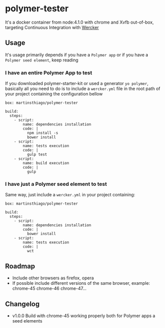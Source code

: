 # polymer-tester
It's a docker container from node:4.1.0 with chrome and Xvfb out-of-box, targeting Continuous Integration with [Wercker](http://wercker.com/)

## Usage
It's usage primarily depends if you have a `Polymer app` or if you have a `Polymer seed element`, keep reading

### I have an entire Polymer App to test
If you downloaded polymer-starter-kit or used a generator `yo polymer`, basically all you need to do is to include a `wercker.yml` file in the root path of your project containing the configuration bellow

```lang
box: martinsthiago/polymer-tester

build:
  steps:
    - script:
        name: dependencies installation
        code: |
          npm install -s
          bower install
    - script:
        name: tests execution
        code: |
          gulp test
    - script:
        name: build execution
        code: |
          gulp
```

### I have just a Polymer seed element to test
Same way, just include a `wercker.yml` in your project containing:
```
box: martinsthiago/polymer-tester

build:
  steps:
    - script:
        name: dependencies installation
        code: |
          bower install
    - script:
        name: tests execution
        code: |
          wct
```

## Roadmap
- Include other browsers as firefox, opera
- If possible include different versions of the same browser, example: chrome-45 chrome-46 chrome-47...

## Changelog
- v1.0.0 Build with chrome-45 working properly both for Polymer apps a seed elements
